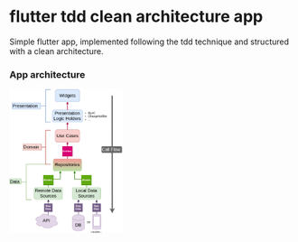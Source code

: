 # flutter tdd clean architecture app
Simple flutter app, implemented following the tdd technique and structured with a clean architecture.

### App architecture

<img src="assets/images/clean_architecture_flutter.png" alt="drawing" width="200">
